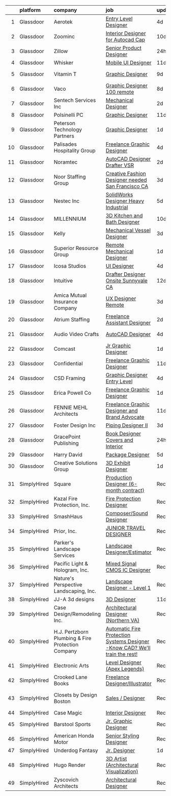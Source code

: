 

|    | platform    | company                                           | job                                                                                                                                                                                                                                                                                                                                                                                                                                                                                                                                                                                                                                                                                                                                                                                                                                                                                                                                                                                                                                                                                                                                                                                                                                                                                                                                                                                                                                                                                                                                                                              | update_time   | location                |
|---:|:------------|:--------------------------------------------------|:---------------------------------------------------------------------------------------------------------------------------------------------------------------------------------------------------------------------------------------------------------------------------------------------------------------------------------------------------------------------------------------------------------------------------------------------------------------------------------------------------------------------------------------------------------------------------------------------------------------------------------------------------------------------------------------------------------------------------------------------------------------------------------------------------------------------------------------------------------------------------------------------------------------------------------------------------------------------------------------------------------------------------------------------------------------------------------------------------------------------------------------------------------------------------------------------------------------------------------------------------------------------------------------------------------------------------------------------------------------------------------------------------------------------------------------------------------------------------------------------------------------------------------------------------------------------------------|:--------------|:------------------------|
|  1 | Glassdoor   | Aerotek                                           | [Entry Level Designer](https://www.glassdoor.com/partner/jobListing.htm?pos=119&ao=1110586&s=58&guid=0000018156afbe4ab2247ad1347a66c6&src=GD_JOB_AD&t=SR&vt=w&ea=1&cs=1_e126118f&cb=1655016767607&jobListingId=1007923514790&cpc=76BDADE3D6D9A820&jrtk=3-0-1g5bavfmgr0ok801-1g5bavfmuj47k800-27288696bffabd2e--6NYlbfkN0AOfK1DxBoKjqlbMI5BlstXtPFAgIBFy6_9_NesS3NPOotsFN3rYBogfmqNcxmyEwHnha0dZj2Jzx-uzRgshgw6JrJVIBrEvcE9qmVNXgkHL4KhWkLlO7TE-r3rjaYh8l_EWv1ZeruJyTl_QpVeGVm9hMIeBzw_KcZajbv43-tXi3C6eI52shaODVhrnxX6JqgKzLpwEzUMCC1fqk0fpjo6RHyxnwJK4F2gH-neved9apJedH6kebglB095LDeXApmyl7X-RzK2yokFRanbS49W8VCpprC96RVlb7CP3I-RUG4oZlSfdqtg0gD4syMVdzmtLv3Nc8Gc7FFXBUUoii82rSDGdi7K428A6n8JpcAAlx3x5wbOklpKtnUZ6_mO_MGtf_YKMMxZSeKXNWcDFWQk3CR1Au9wpC2lS8GTIZg5BjOCxV-B7OZdmXG126wyZaopit6g82tCzeJNcBGRad0m--M2Lmp7HIoTon2TZGa5I-o1lpmNg0UZDUBE3zv-6Yg%3D)                                                                                                                                                                                                                                                                                                                                                                                                                                                                                                                                                                                                                                                                                                                    | 4d            | Phoenix, AZ             |
|  2 | Glassdoor   | Zoominc                                           | [Interior Designer for Autocad Cap](https://www.glassdoor.com/partner/jobListing.htm?pos=108&ao=1110586&s=58&guid=0000018156afbe4ab2247ad1347a66c6&src=GD_JOB_AD&t=SR&vt=w&ea=1&cs=1_255f8a21&cb=1655016767605&jobListingId=1007909594581&cpc=9C938E8DE9AD6C02&jrtk=3-0-1g5bavfmgr0ok801-1g5bavfmuj47k800-dd2fd3dfe0ce79e6--6NYlbfkN0CoXs7oYNJ7ry5Ay64CRKdNQTR12zoGKIBwNa6q4KE5yBVXKu4kAQEYYz1CDh3bGjga-IJqLtKJ9eyXc_WrkTunF26Vi1n1v3zTL0pwM27hZvzKprnA8kCffWDhDOfxgWY1SxzGWCBWoHURK7V1ywPsOUldwJoVOFEBFL0WurYiP3PTT91mzuOfqcDGvlEa9G1uLFOEUgOB7lJaixnbZWkA7R4IJEPwWGEDBqmuHaLOFqrKusid1_F33rdxdw1Dqh1JiZizL-1lD50WsAyT2Igj46NUlTviror81EcPPilGAbEjuTa-D4VjpCpAPAdTp1yLMjsfmyHhMsmZnhgQhICmpQwkwyLW3um9dX9p4d_eQ58Sst1GUmN4u0vOkdMi1utpXdhtfg18gRSJf5EJbHMrB4Bryb5O_HBANjkZosnKlQ4oFCjtFMvSMwB_6ZhsXoEwMsZnMiSOJCvHbHXtShbkAB5RfHWncA1Wk0Hk_-X-0X8pWUbwa0YfNLt5Lmaen3an63LsdhSvTQ%3D%3D)                                                                                                                                                                                                                                                                                                                                                                                                                                                                                                                                                                                                                                                                                         | 10d           | Remote                  |
|  3 | Glassdoor   | Zillow                                            | [Senior Product Designer](https://www.glassdoor.com/partner/jobListing.htm?pos=121&ao=1110586&s=58&guid=0000018156afbe4ab2247ad1347a66c6&src=GD_JOB_AD&t=SR&vt=w&cs=1_e24ef226&cb=1655016767607&jobListingId=1007933236055&cpc=334ABAF5D42DC775&jrtk=3-0-1g5bavfmgr0ok801-1g5bavfmuj47k800-e496e8acc40d5a6a--6NYlbfkN0ANMurRYyPEXg08u6OamUd1Mvhk-zhFSGYIZgoJR86UvYL2v6MoUqae-sD5DnU21vo-KQkrM1-nxigulcVUp6UcYl08yI5UdNRZZIoboFgVCXFZH-Ur5VCCM-kHCbgkC536mMNcJpfMsoDbDUXEuuapVQkZvN0gLXl-tXLlhyovmB_Y4k2odvE62kD5LDn6uI1DwZyziCHqzhbMC_BZl0oASui11Plw6fMBFqCiL_R9eITEbEWyP_vw68-14fayveYKD-bLwJZKylhvvDThenNcHeTsPvPtdZlaGdXWGwSAQagN_mUGA3uy2gsTFomkQXiUu_-Nkv9nXbCwHcE-mJQeaoZ5ZZR_wvyKR9uX5fjLXY3U8i7JEKWSnOg4MRTrRX2b344mcBy3v_5NmlJUWhNz_W1a5VCsj93qeLsX1OP4pLJVGTsz021zCFmwUf-oCgJ6FcuquawaVMU9XW0_yKO4Uncv_d4n6fi5HLLAETMIon-Uaw6IbbFAE1jL6gzAEkplDXjinzKhkedgiHMqwlWXFptNu3IfLvz0l_mX0qOhqO5HZpUKaJXtMjgJuJsKaEQqHGXbiWKMtYRvdH0bG9NvU3Fu01NA_rEaVP-R8hLDOb8FqsHVHCstoGGb17-hFZ1N9YMc2yAIUp42W9MDtzv3SO-SZiR9JJBb3vYSvD3_tplA72fKT5r-CLXLb-wH5hDpiT-tl65PysH-g-oWzOXrq3CGKVZIBcJvVWFSVcCq-Exz9k3JAwy2IbnSzTjqE00q5xfS2ey1vmkLolcIusBBY6lihh7PfaBDBzlbdSWYEeGyNVqelu3_wTyMLmQYrWetNwWAb6Lp6VuKTQnLjFxK2ed-CKR3ycpm74_PsJGtt52SROablcb2NyhJ2CU4THc%3D)                                                                                                                                                                                                                                                                                                                      | 24h           | Remote                  |
|  4 | Glassdoor   | Whisker                                           | [Mobile UI Designer](https://www.glassdoor.com/partner/jobListing.htm?pos=109&ao=1110586&s=58&guid=0000018156afbe4ab2247ad1347a66c6&src=GD_JOB_AD&t=SR&vt=w&ea=1&cs=1_7bf4bf24&cb=1655016767605&jobListingId=1007906987829&cpc=4AF433014564FFC7&jrtk=3-0-1g5bavfmgr0ok801-1g5bavfmuj47k800-3e63ae35ad6425d2--6NYlbfkN0DuO5AyZ4DbdVEdCWdwRW2X2xQLnXYxTgC22YElx7EXc8msMH0mY6KKmy9iETSqPoVG68_ymrySiBqnT_Z-kgUnZ7-8t8PHgBNZhJB5RmVN2egvIOAqSIUFXIpkxnT2hnaFxXIXPlKXPkHZJgtupdkrxL5zaVKiEHQ1wletxAELzj_eiLjuE-c5fUmDKewY2N_rBVFbwvoUVqjm_H8goFwiuBOcltk0opmRwzFiS4CH21p6QWo_wWsUOhSGUVDuSDBZjJdeMaDuqb8IrZeVR92b37talHDKcZR7gQf1UGW0QFqo3f32BrKW10gPTp6-d83xNDEXxc480Yvu2_N95sjMHme8kuCKHrYHd0GPvspINvozC5LTbQA67sZiyCM8HGpyYtdaar0EMmSELD0szGaqEeDxKPScR96cNISBOT4H95aKnqfeLKvXjqDz5R1jh0XjOAMbmbVl_3WFzl-nBI05c0YkeNlT4tazU_SIZqqXXrmywCApzqacB2pWuk0kFftHVkI_dcDRZOJ-I3FXODX-P5xHLgESvJDUDIpQEsh-zheauz_mXC1j)                                                                                                                                                                                                                                                                                                                                                                                                                                                                                                                                                                                                                                                                    | 11d           | Remote                  |
|  5 | Glassdoor   | Vitamin T                                         | [Graphic Designer](https://www.glassdoor.com/partner/jobListing.htm?pos=130&ao=1110586&s=58&guid=0000018156afbe4ab2247ad1347a66c6&src=GD_JOB_AD&t=SR&vt=w&cs=1_1ca75101&cb=1655016767608&jobListingId=1007914194561&cpc=AC285F3A3ECA6BB0&jrtk=3-0-1g5bavfmgr0ok801-1g5bavfmuj47k800-d70e6bb8b92a5ebf--6NYlbfkN0DMrcEu7yrtATojKJA7cEzGQ3FdRGWLh0CZQInL4ECGI6k5tN82kdM0cJmh4vC7GgjwByk8M4JLOmIn_jIki1c8dHfFJGRLg1SoMCWbAbRSo_srH4Zg_pXJRXNCXWywyDzmXTyodhKl8rWu_mRgFDC170LS-gJIG4gXszNU5yZ8Dz8TprYpnV2gVEo5x16V-lW0RO-fdtMWTKonbuijwUGz5RjKz0ZvS-ZJ-tjp_9e_Xwp-OlGQckak9iMVOvERHzR0GLYFA-JWTKrD_e4Fe6J3HS6peqiEP_8YK6xyqpig1u0SEwNiEa9EHQUBENOoxHgQKcxs0rUh3bjiDbXw39yhuCgjK75W5hgPdwZWVgUYMgOEHcBPLnuPGn7GmBBJGnoEotqx7qRVsVi7eQmh3B1zEu5nrm-AcfWvVRqiJd-x819FhA6H4IrCsssXH1KNnJqiCG-c7jwjuxWa9BsSpHXK)                                                                                                                                                                                                                                                                                                                                                                                                                                                                                                                                                                                                                                                                                                                                                                           | 9d            | Los Angeles, CA         |
|  6 | Glassdoor   | Vaco                                              | [Graphic Designer   100  remote](https://www.glassdoor.com/partner/jobListing.htm?pos=125&ao=1110586&s=58&guid=0000018156afbe4ab2247ad1347a66c6&src=GD_JOB_AD&t=SR&vt=w&ea=1&cs=1_bbe8a554&cb=1655016767608&jobListingId=1007916376483&cpc=8795CF9063CD573D&jrtk=3-0-1g5bavfmgr0ok801-1g5bavfmuj47k800-08f28e733b05aaab--6NYlbfkN0D_sybMACCpf9B-677oK5j6rPldVB6BlrVvFjO_o-GJZbzuF-qh4PxErFUqfUsv_6vhl0jY5Q-yQPH-iHKHcp_XDbJBS22ZwItoKejFa_j4izDEiupumHMXEFJCGUZZEOt2d_BvevA5K6Uc0H9mlJj2RyN6QL_iHcfzLqKw589fVrR8pTihbEaeP70vSMdkvnXltC_TFEx2BqtzgCHaKtfhTzpFO90A83DNBzCqXrjn-4XU5iiIBTofM0kT3IyZWBULrAuafl7Ch4agmdfW-hXzLj9dvbjt8yW6BU1t0_F16YNcE2MnifcdhCo_i_xUFLdc1cR2tUKFH5IBddKdzXJFSDiAwkZIutPur1Vn8T3_ftcmTVE87mryHEQlXy007WcHPfmzpYhoQAwz5Y_cFJEojNRoMCFukUCbOXqJ_dGw6sng99B1QUpsC6FsTZjw5V0E0Ghv8wVXY-ZKFPtYq96ZdA_DtBWbQnI8UIwjyCYVbwhvSIl2a7EBcmk-i3wnbgnUvDazMXfTEWnLicqqb76ZxYp-qys9iU2KANk8ipZXMQ%3D%3D)                                                                                                                                                                                                                                                                                                                                                                                                                                                                                                                                                                                                                                                            | 8d            | Atlanta, GA             |
|  7 | Glassdoor   | Sentech Services  Inc                             | [Mechanical Designer](https://www.glassdoor.com/partner/jobListing.htm?pos=129&ao=1110586&s=58&guid=0000018156afbe4ab2247ad1347a66c6&src=GD_JOB_AD&t=SR&vt=w&cs=1_36f87a20&cb=1655016767608&jobListingId=1007929094771&cpc=CBEBA1A9D941894A&jrtk=3-0-1g5bavfmgr0ok801-1g5bavfmuj47k800-9794391dd7d41da8--6NYlbfkN0AWYhpoz-CV1xeMn1RcqW-Uq9-YakvFTD9rBqmuodYGdOno7BzxAN0AJR0IIY5j1RRGathBaLySLjWQ8wCn9iTKwN4nFDfGMmG5q6dMeslwzKVygLJVxeXZDMy1auwqIXTJFetboz2TgR8nVcup7oK2abBCpKBUSgOGAIYu7Xu9dfJjtXeLQUjbEN1-lRFps69LtaSYtD-dZMM4dRKPMzUhInkjE0J2SsA2etcTC6DU828MS4Cc75dbrHw-K7gZtLQHy-Tkf8aYqzJhkkhuHPsxJ4FTKm6DPPXnhOTIWS0dFZNL57kxijYiEg72iOMOxL5j-vbgMErinv3O5dn_zAQ4tmynJ-RVIKiEwc1eN-82pANi3o2XksS6rSgYOwAKpY6wFdFAf2SwCkwlC8Cu6dxzDjMKr-Ihv51QMzgOQXj7h3ZidLNoG68wnjOLkbbY6IqVqcbVWClz2ukRSXIDscqo6tAvjnc_Lo0EdofF42KvJq4gEKEa_M-chlXf0bqgZxdgr3dKSHI9e1eaVzloJRwgNzz8TBL1cZ3eJmcGc3zPEqQ_Grix8yDQYbq_eH-fJ8AiSn5rCoM_dnDsOo8bRI_E)                                                                                                                                                                                                                                                                                                                                                                                                                                                                                                                                                                                                                                        | 2d            | Auburn Hills, MI        |
|  8 | Glassdoor   | Polsinelli PC                                     | [Graphic Designer](https://www.glassdoor.com/partner/jobListing.htm?pos=116&ao=1110586&s=58&guid=0000018156afbe4ab2247ad1347a66c6&src=GD_JOB_AD&t=SR&vt=w&ea=1&cs=1_5bc0ae9b&cb=1655016767606&jobListingId=1007906321953&cpc=82B3195DA92CAF92&jrtk=3-0-1g5bavfmgr0ok801-1g5bavfmuj47k800-d2ce0de0daad8f4e--6NYlbfkN0DabzwOHJTuDmxoknmx9nk_l51Oq8I8VI_I8dHOoLJR4X7_DNkkHhgpPBW3Ar_GKOjnhP_rVj-J3Syr9RBVK5xRualCsUJfvfYkyLZHtvANTIgjPekSteFOrehFg4RaWtGigJQMRQSpfz65ETjYbe3HVgFMHCeund1NL0pGoLMsVhI3Nz4xmFBHnx-dTc-Zn_vhDNmeRKahRaABQIf0vt-lIgRDKBoPCd8fwTzMqSeWjGYVe_C6FN5lwYbejHAivG3-sLaCSqIZHYPeWCDSdhHxnPGkQjxYBnb-jD2L1zSU4bg7D9Zq0Yadr140WU6KDrXo_w8aboxu0XoUjFsEh60Ld7RXD2pqMSaFYIMlUGQmZ5FaxRuFxgeKEe1EOKpiNo2eEVnRMAkV90Pe4cxTHr4mOEr50bFB85dzTpLMC7U8n-1aDXL2xIJcT_FEkb0EAPhVkXPiMp6Xytmwa1Q2z6e_B41xkLhegkDWtcmIGE1ZnsmQEgv0XgWNHt4dynlWulg%3D)                                                                                                                                                                                                                                                                                                                                                                                                                                                                                                                                                                                                                                                                                                                        | 11d           | Atlanta, GA             |
|  9 | Glassdoor   | Peterson Technology Partners                      | [Graphic Designer](https://www.glassdoor.com/partner/jobListing.htm?pos=126&ao=1110586&s=58&guid=0000018156afbe4ab2247ad1347a66c6&src=GD_JOB_AD&t=SR&vt=w&ea=1&cs=1_936ce30b&cb=1655016767607&jobListingId=1007932176890&cpc=F17331D9BECC482A&jrtk=3-0-1g5bavfmgr0ok801-1g5bavfmuj47k800-3b35aa67c63d971d--6NYlbfkN0AgtsfPTMZ7iDcp1X4T-0K4CYWuscf9rvuaH0n-fMkMyKnr7WxHRcz12wTe7OJE2CMBaxT1YaUsOkFhYzktMkoDyBwsZvuzauCstjE2HLkfD0ijFMVHRSleN8Mfv4Rrll-zAOuSjLZBiHDkjGJou4pvu0EYciS4yywCKEiCEfx_dRjUaUN5c6tg_xpzB6A22-6U08CQxbseF1A80xk59RYZ-aPVMoHoqN1ubgUbDuh9nhKj3qF7-Nk_FQMa2ERDUU9Jr0lSTgYn0I_zjCmwJ-ZRCT1gJyosVMwAxUeCOjvBFj8gX_Iw70HOdRF6tMIjAlFeQptwYFoRiL6P4Zqca_n7Rl38OED2C2wbbc4VC583zS73IkofUJ0Ht59a_dS2ldIKekvRVav9jekA-DaETw-D40CMCLXzEmejHUTf2_Cnv-yeph1hiOw8chKaZ2_haV0s_LHDaSvUdESmQBUoTLByo-orUPUKYbBSO6cDjO6OGv61glzvqd0SQWZXULAm8gSb7Q76miz3k7DDHhmpLk0s)                                                                                                                                                                                                                                                                                                                                                                                                                                                                                                                                                                                                                                                                                                      | 1d            | Remote                  |
| 10 | Glassdoor   | Palisades Hospitality Group                       | [Freelance Graphic Designer](https://www.glassdoor.com/partner/jobListing.htm?pos=111&ao=1110586&s=58&guid=0000018156afbe4ab2247ad1347a66c6&src=GD_JOB_AD&t=SR&vt=w&ea=1&cs=1_c589cb96&cb=1655016767605&jobListingId=1007924335698&cpc=2CAED5C921A5F994&jrtk=3-0-1g5bavfmgr0ok801-1g5bavfmuj47k800-b405e2b8cd644ee1--6NYlbfkN0D-dciPH9-XlgGA_QM7HOrLqMY4F-XGjrsbE9eoo8PYvzP2YlhXXoN_7sRlTygH8jXsHW9AhhAerFGXSZzjzXUL-2FMcYLGfFffhRGLPR6A8Cxyaq-mxTzdhVDhKA4ZrfrYplTarPFPEoWbiFJaS0BgSMr4lpI52QJ-872kShdPl5U3VQOKBkvAVJDfmwkKnyNM1H8fw8n6DRGxx8lg6TWTpd6ckFUd_LUKtWBVqBZ1Xr0E0p7FZAeetk4RWeAaoW8wgKq-v-qP_dYEl7oL26ty2UYBWloKdHZllwUyRWGSlp_PaiqOP8BSEZB-LLG1mDDndNl6yDaqp2vlnG8ExcAjWmDi6zXyKK2P76J9ly3L_B9ur39YqwrIwRdJoIwFywJqWYqkJZKiGwGidp4AOpOoJZivqlSaCdZREtAzDnpMV75GzTPhl4s6hLhCxapdDcKBnB-buV8DHpG5lT8kO5KGE95X2hwPX2ycpys3c5mjVsTRFVpKHfkk5VasraVayRo%3D)                                                                                                                                                                                                                                                                                                                                                                                                                                                                                                                                                                                                                                                                                                              | 4d            | Remote                  |
| 11 | Glassdoor   | Noramtec                                          | [AutoCAD Designer Drafter   VSR](https://www.glassdoor.com/partner/jobListing.htm?pos=123&ao=1110586&s=58&guid=0000018156afbe4ab2247ad1347a66c6&src=GD_JOB_AD&t=SR&vt=w&ea=1&cs=1_5597d8d3&cb=1655016767607&jobListingId=1007929193786&cpc=4050D81B60456B41&jrtk=3-0-1g5bavfmgr0ok801-1g5bavfmuj47k800-24d306503cd7aa7b--6NYlbfkN0DP5iA7rczblxWEmgIPMCbtpntgjKYhcofeH2wrZYmOPqkjhZQvSyVW_dxwzepuYH4z8uDNBdq7ey1PGB2uS1p7ZpflBUbLQIxvDF_9kfmUzXmdmhouI-Zjz5KA0RH4CP5DnsAUyotAobz8s-uMXAiqqjH4e-20arwLlGVmktMnWNHjaymAJaf_mjR44ADSw9EXCgE871qVxRxxzq_iMUJMrF_Igtbbj6c1POMkYCx9QYeW-lD2-Za-qDhnwae2MJOpPGfHNINVSDrk_Sl8sQ6FvMwvvjxmanLoHLw0Qd_CDsNRWsMRbYSuzxdr_xhkn_D2Mgml3onvB55eyorYLdR-dZ17oiSlAsZqb3aEShk2SwUclB_10YplLtwL55LPvhfm05c1qY4e69ZDSbb2lnBO9YK5LwnK8RpoddAlzuovY1iErhJ9-216JIiKwmWQ0SyPRb_qFBTs9BVPxw5H1t6ethB4Ozzg7Q3u9QNAMpddHzM6rQ_6azYlGfneD_6e7_lK3tSxgQBiWdBMo3yNO8ot)                                                                                                                                                                                                                                                                                                                                                                                                                                                                                                                                                                                                                                                                                        | 2d            | Plainville, CT          |
| 12 | Glassdoor   | Noor Staffing Group                               | [Creative Fashion Designer needed       San Francisco  CA](https://www.glassdoor.com/partner/jobListing.htm?pos=128&ao=1110586&s=58&guid=0000018156afbe4ab2247ad1347a66c6&src=GD_JOB_AD&t=SR&vt=w&ea=1&cs=1_8254806e&cb=1655016767608&jobListingId=1007926395307&cpc=FA84DF7EA1EC2398&jrtk=3-0-1g5bavfmgr0ok801-1g5bavfmuj47k800-10411840343b0124--6NYlbfkN0CM_eTyMiR75OVm4uzDVhyUn96FPp4qQSKSFh4dZmzy0I4jh68eneUdOFYJ_Y7beT2IT-ZBkMejEJIjRVHGQ6DDRWx4pRzKAEQxLnBpC6b8e-B_M2NfQDEkj9A-R3Uw5HVUuPdXr-aQMf3plfCQIYDLqT7DeEp_Am313U8mA9OxAMOrac2nC_on8oMjIam76zE4pje4Kt8t9vVtyLty_dnfvevueoJb3qqZ-ydMSReY7ovm53I_whnapa7IoBh7hGmmEgFHVQ8yeiJDVVc80S3c4y0036GLfLtJIehZR8cy7qL2zBRqUOvrAQrmFkIQsU-XHSMHWZb_Hw2YYGME8H8Y2euMpXAyi8fpVnD5tg_4l5diR9CmquV6XQMTGa9z-SMuVl3SiXFzEd9srL-Bnji_Y2mTpHcoyhlyaH-MYaqNn5OBApcFVO7rVK49Teghcrl7RDb4c-n8ZN5o1gIRiYrMcgbedME3mZ-nv9_BbvJK8MVkPHefu7pUKPO-UCl8w-GgQTVEo0RQQMZa3jXtBuMMMIsGDbjAJfw%3D)                                                                                                                                                                                                                                                                                                                                                                                                                                                                                                                                                                                                                                                | 3d            | San Francisco, CA       |
| 13 | Glassdoor   | Nestec Inc                                        | [SolidWorks Designer   Heavy Industrial](https://www.glassdoor.com/partner/jobListing.htm?pos=101&ao=1110586&s=58&guid=0000018156afbe4ab2247ad1347a66c6&src=GD_JOB_AD&t=SR&vt=w&ea=1&cs=1_4aa5d9b9&cb=1655016767603&jobListingId=1007921970542&cpc=F7FE6DE0399BC26D&jrtk=3-0-1g5bavfmgr0ok801-1g5bavfmuj47k800-804b0c5fbf2a0c3e--6NYlbfkN0CdcVd3SDA1nO7RkKTAACmPV4xEt72Vls8LI2dqcgyOeEeVurxOhNiKvFIPECYbE8OJLSGAZfjuFo8_fRqN114f9ht3jHHBHCgz80bXyqiuPd_6O0GawmrejvTjDonGTbN_7XSVoSw0yoe1Ygcr5gNwZZwqTs4V-hOzugRthn3xeilj_mucTfJ8SJwmAT-5hwXJRTlwtHcJzcNVMNBlYvFOFjQHo_2IZDrA45oLDau8J-7F2YlxV0dD8prvHkXM29eNqBgsaPya73zBZ0FVfwnNPAIyYldQ3TpDwzw0ESiYQkbK8b5TXRZV7dBVIhPrG3q7M1nzPgDOHDo8Nj_mtdaVz0s1OWx_WH40swgaUhh4v2JNiQyq3cX4AqHZkgfUYRUM1u6GiJBgSJp7wpLrgiGodyg4hEK5ChUieRk-0QR-jvljD3GB6wCbxcOMrQbfvFPbZpFqA5EL-meK1IcjWOAoEF6eH3AbW21CG_DDmw8XXGacv5tduBaWcNUj2sjb7dvEEpKKlbIidnsfxzhESmzvK4n6nHusKqY%3D)                                                                                                                                                                                                                                                                                                                                                                                                                                                                                                                                                                                                                                                                  | 5d            | Pen Argyl, PA           |
| 14 | Glassdoor   | MILLENNIUM                                        | [3D Kitchen and Bath Designer](https://www.glassdoor.com/partner/jobListing.htm?pos=103&ao=1110586&s=58&guid=0000018156afbe4ab2247ad1347a66c6&src=GD_JOB_AD&t=SR&vt=w&ea=1&cs=1_36b86bf3&cb=1655016767603&jobListingId=1007909996946&cpc=859E8375EF74B3CF&jrtk=3-0-1g5bavfmgr0ok801-1g5bavfmuj47k800-f18a7d4677e66c54--6NYlbfkN0C4BOyBYIokkdHpcggqgmPMdRaXe7sM3mF3XZ-iOwTzGOeEJLV7DzM3ph56E9eP9n69UEcJtgT4qFsULaiojgnQ-aruS-9nd_acbvuSU7d_oaM5ksG0dOLLtYtLaAvCMy6AcDYLKTLMBCYpIUA1ZG6U4k57TL_4tF9Y1CR2FtTki0W68ugtXbqL0LfaZ5EwaGNWlfeSal3_fPLNO2RcjtXzPyds5iSjO2aBl7zvosAKdAr-9p3oGmc_GVvkBKHxlzE9H88Jm5dSp7tUS1Ak0GvEHhvovwVKp2Xr5xVVFO5fRhAfA8Xe58LiQilLaNvuY6GkyBId3OBnxf1MO71XWkNVLhMMlMv-8Mr67A7gyBEd8jRZQxOYI2KJxw4UH6nVK5iGpdOyXnGo0Qh-N9HZGD56DSSmRXmk8RvDt2T3l_xiWV0B4VG4wfOcqOSdq5wm3uVyUUmrAWkANuyhVgmQh7_QBs680EJ3KnWRCPmUlzvlftXOz2BJ-UOdopuTmSJaXflxV7_VVbF_Bk8XiHnfhd8tIW4Iv7sS5oA%3D)                                                                                                                                                                                                                                                                                                                                                                                                                                                                                                                                                                                                                                                                            | 10d           | Farmington Hills, MI    |
| 15 | Glassdoor   | Kelly                                             | [Mechanical Vessel Designer](https://www.glassdoor.com/partner/jobListing.htm?pos=124&ao=1110586&s=58&guid=0000018156afbe4ab2247ad1347a66c6&src=GD_JOB_AD&t=SR&vt=w&cs=1_6520c66c&cb=1655016767607&jobListingId=1007925413973&cpc=632C08DE5A4EA969&jrtk=3-0-1g5bavfmgr0ok801-1g5bavfmuj47k800-607606d1453678d9--6NYlbfkN0D6qFSVCaa8tXn-rJ3OcXif2lPyFmwsE2iZBGE4YLg1gz3DzxANTQL2R188vJaRnafikbDZLZoJGuTVKx1R-5GfMojjIr7sv5VGZP-FoZfi-O56h3e6Qif0_t49ZWj9Bkn0QOnLdsNv7UGFUlGboPPAHFkjfqSkOb8V6tXWLaODFhKlrBzgjZT02zN0yUY7-RDyvg15ZJ_-qCWeMwGsmAPD9ltlc6FB8WW-Jv99x97CyyGW9yixtkNq1cAvzCQ8JYUFh6eAwpgqb9cItACD1Tyafb8lirR_FgrgoR3Cv97eNiXqMCHcKwIXsSV2FuRLT5isT1jJ7Kb62UrF-wxA9y_qjLc1BgOGBvMm9f67d-EOcqGprxU54EEnLvogrQOCFBU39oL9dxGMtsrF9LdjedzGy53P5NpOeSq2mG8u75G3NTmN_K8GGfL0yspywLScAc85A-ukx-A1MlZbGuYyeptvQuxyeIIpJ_vfXqHrZEyf2sIUTrsce7zreZJQKpCqJIYuFDHVlpYcTPv2O84mPn-LLi2FGiIN6GOwIGgn_Ff2uYwn8X_Ih1_SbS3cqZsdP_18dGfXwfabpfk9V-IoYSn9GfBLhS-3WkGUF9gqxasXaJibUyBfTe-gy_GU-_GZ4ODM08QTqbCmyfAPm0j4FMZOhicfgmDo_bXIZSp8L56bnQO7MELE8X5tEOVffBby6DcHVe0f80ujyP57cfHYYhq0KFuQruorJQQ7u996DAXsOiEpvZU2vlK0esDQu84O1PJaG0GGhDC1FhWE43VY5vhbxfVyhbea10fcDpeb-57qIV6CjrpumwQns9pGTISTBMfAwuAdGTQFzeBoi4kAepg6KYsXHSwVxkhvRXKacat8Mc5o2iSX2EYrZdwhDycVts9t2ZHEPc4b03_tFQb1MZB0sJN0IiY862f0EDy8oqpq_yTpV5rd24QSdOo7huVz0p4AkA8eAs6aK8IA_vKRlJgrVD0DnZCaJVwmNQkKsOWemUT8J04Vx5MEanl95GrpNy_sXStpN8cN-hVxr5ybw7FCNT0tbuw26q5GOrh6X4_8C28Dc3hrNfgvURVPXNWPIIVSNT1q612TcfThi8EIK3-edfmQl4rrYftVAa3GCy0VaKvhU957QDNzN1fcWGpzmE5BYeiM-y7ydz7XyY-SJ56uXSVRB-RBnOzMnxrUInne9ccLg7YXD-rG) | 3d            | Plaquemine, LA          |
| 16 | Glassdoor   | Superior Resource Group                           | [Remote Mechanical Designer](https://www.glassdoor.com/partner/jobListing.htm?pos=114&ao=1110586&s=58&guid=0000018156afbe4ab2247ad1347a66c6&src=GD_JOB_AD&t=SR&vt=w&ea=1&cs=1_9a3c1d4b&cb=1655016767606&jobListingId=1007932162323&cpc=87A0A889578C8297&jrtk=3-0-1g5bavfmgr0ok801-1g5bavfmuj47k800-e20cadf44d93d616--6NYlbfkN0BqZ7DgGP8YXeHLgq2cVWsVnpQD6qavymQCZfAi2AnUtN6R4JHGHFZuQ4HgvQmoXjdaVvcPqDXQNNKNtAvzpSO-xFi4SbbzDjtxJeW4Tz1oiaai0U0Y92xMQamdH-gQ9_MIJgyUzBNqCjZiWWN2T1tpDJr0seIf_hSQcxRr_6vo1SBao6H247LXBrpXZfXvJUp1kMi-NtGAcO1FcJlvrBqOY6pPqMWKsZzEcgOTNgs0TgGWpuezA5Ow3IwVzSCRq59FYaMtvoRZ6Jxzvbzs1T05WafQyaQNtLyTYs89bzVRk9qIo4a4_riQjPEmRGxCVcdo7M07-bxKJbcXq8GJUd1ugFSA1o7bYyTHxJ9u8QaeyGzjbvb83gFu6DTb7SZXg9zu3ATlXO3dCcXaWL70KTYOLFMMbcdtykyBLs8Ck0e6Xb55z7AQvTnxJTWynGVafV1y4ReifmTX5Hb_69oplbKdsMwTU_Qw0Y6iAdOPaHxwcEP1jcezWx4p8VkZ1nxFxuxP3GL1MksMHv-UxOHuR5IV)                                                                                                                                                                                                                                                                                                                                                                                                                                                                                                                                                                                                                                                                                            | 1d            | Remote                  |
| 17 | Glassdoor   | Icosa Studios                                     | [UI Designer](https://www.glassdoor.com/partner/jobListing.htm?pos=110&ao=1110586&s=58&guid=0000018156afbe4ab2247ad1347a66c6&src=GD_JOB_AD&t=SR&vt=w&cs=1_d65cb674&cb=1655016767605&jobListingId=1007923542828&cpc=FD1C1DA32C38CFA7&jrtk=3-0-1g5bavfmgr0ok801-1g5bavfmuj47k800-f9f5942c59af0648--6NYlbfkN0DL4EpzE39CQMrwKJMk-75eD9jJ2mJh0WIFWP62DW5hyyt3tql3eso91KP35gqKySfbm9QKp6JiX_aEOoeyNjpCeSUBRJVLEKTNiKZe_8p_2D1eq50Q6Utq0fSulzZsghhzA2jjJDJl7cn45ryy2iji4kCc0fE0La66UDiwmLp42k2Q5ms6_42YEYh9KinYOx0rDU_eEmIhaEsq3eeVaEQQ19CZF5IDQ_XcBDia7WYlGjTVkPY2BOs3SeXo09kPdsHzpjVQfgTDOg1G2WgGrpYCXhZgpX6HeF0a8KP7o-aZryH-o6JEcrwkZUxIjxAeN8k2Av_d02gUX4MfK_ozHEeo_cs6po7UC3gEI9id7Ai3mvQTnFblNvN7eKix_z23zqXv7x_4P-1cdaea0BVBcSjIsVZemICeaeIK_pWB46M479cp3kZ-X0KdpiithC42S4vsT6HR0G0nhv00s7pbQZSCCNstjmmHtBEKOD0VyFW7624cvKgU67TgNIBynPsik7bhrfO0-BnOxa7uCn5bEEXhr-2-xk5O7S3vtunxItEaCnUra-7LSUbnNN_Qq-PtyCi8IgrTZWYPKI2WdiqcGhD7xK6w_5L0NY8AH_DubvhOjK4lFsEsZuHn9Qtw-vjwfpKjm3eY-PlRyA%3D%3D)                                                                                                                                                                                                                                                                                                                                                                                                                                                                                                                                                                                    | 4d            | Remote                  |
| 18 | Glassdoor   | Intuitive                                         | [Drafter   Designer  Onsite  Sunnyvale  CA ](https://www.glassdoor.com/partner/jobListing.htm?pos=118&ao=1110586&s=58&guid=0000018156afbe4ab2247ad1347a66c6&src=GD_JOB_AD&t=SR&vt=w&ea=1&cs=1_b1da9716&cb=1655016767607&jobListingId=1007903228452&cpc=AC285F3A3ECA6BB0&jrtk=3-0-1g5bavfmgr0ok801-1g5bavfmuj47k800-e4fa40b2098681eb--6NYlbfkN0Da55cD5SyBLpPH7k1CrVrulUOH2z8rmQzTVue5eMZiIWMOESjNKa5vE6wb6xy703n5jtjc4ISPXIHib3hRQirXDHM1UxV_4REFKyLUV9PngRx0RiN5_2Q5QS6vY1G-unh-Pv9ozsT4o2xi3zJEo2V53ITacT06LDw59puAPOrgMdee-GM6qktQbBxmX91dw0JKr8mAafoOTjIXjASDRGVn6GPsQFjYO71ap5xAzxWZVBof99iZZEKX53v4gapecjQG8NDwoH3M0b5tHjAYhsYrTAW9cXl7lvXdub92YlFPQL8wOrWl3dZ1Lb_Bmga-2G-_XUGOPx-VM5gooMtK54cYaoQl3RxzTBQz85_oAzcwNrAhFx2oxgyzTl4eh0O9IceRmNGXkVX7enunUM5OZeMR9u1BGjCFB6cCswh3p3dmIVjKpWWjRzzvyQbdNDSp18hrOpkpLfUYKe2wuMH0cKq3RMJtvRmSZpdtnMaWgTOKdljO7zstUsezuM_Dy4nhIVSHXQjOBa5tbzfCWMKHjtyAwBgNJzC-roeuAht3wpzBBU0elI5SiPb1I0sMqeMpLwz4KOJH8Q2EdiQiIe3qAscB9mC0nuK2S-GB1X2UtSPm6RoNABJ07qVt)                                                                                                                                                                                                                                                                                                                                                                                                                                                                                                                                                                            | 12d           | Sunnyvale, CA           |
| 19 | Glassdoor   | Amica Mutual Insurance Company                    | [UX Designer   Remote](https://www.glassdoor.com/partner/jobListing.htm?pos=112&ao=1110586&s=58&guid=0000018156afbe4ab2247ad1347a66c6&src=GD_JOB_AD&t=SR&vt=w&cs=1_4176d737&cb=1655016767605&jobListingId=1007926834023&cpc=9EDA28EADF1DF7F0&jrtk=3-0-1g5bavfmgr0ok801-1g5bavfmuj47k800-2c7305d5d3e04e6f--6NYlbfkN0DHNsmo6-l5VPEcn0_qUKkjeVx5zfr-x0vwZbi1T4ZBycdf6Jx9Tpj7qckzafRgtcIsjmn-TscFFB-IG86F17M_sb4snCqogfMYBkucV4L1lAygGDqBt5-cph-doJXodkoZgAZ2ic4E2TQ1vuILfL5dbGSsMLK66x38hbHaXN1IL6kxewnsLr38Yf7hwdUAZcUpSu5hNIu7xgOB0bn0YzJssufHE2hm_C3z4Vba1yx58KXkD3altZDSCpN3G0i9klLQE8U28qdtekHDLcegAit4zWuUxawkTMKdI90KPARstdXYa6SN1X_pmgz_EjgDCYUD2j_gShjg9MBcc6cixX2RhT9vlmJeODa1boOCoT-fEzW61AD4zc4lWUbZtPfXEZ9OAuIICcqaQ_YtXafuooMotznaQKFkx7-Qc_Lkyv4ytIyFsQhPQ42HHXT6W0p7F0QU9V_czQO9yM8GaeWi5gkL8S4zfqGQYJ870C7NKZnRa25T7Udvb9E92-kk2Z3wo7SU3_XZ7AdbSCsIdZxm7sqF60Sm9QYxEDw4dM7iZZr5PRm7GAqlRPun4tPgzuA-cQJTW9naR9tgWsooyJ0wRCbN6x6LzvXnMNTcmzKXirKcuQx1rLWSjr4P_5-zlhHyBZIHoZLEXoXmxPNhA6t_nVJbbQS4s1cVqsIvgUaMQFboZLBTR52e7ojDV2P8HM_GTwLp50ehfp3KZsnhz3a7oCvoFB7HQsTPBfdDH7mHsq_5utpgZO9IGseLRKMChYqMCWDoQIajSgvRQaRV2l8k0aU6nfpbpT4PdEF6fCPHILpU1A%3D%3D)                                                                                                                                                                                                                                                                                                                                                                                                           | 3d            | Lincoln, RI             |
| 20 | Glassdoor   | Atrium Staffing                                   | [Freelance Assistant Designer](https://www.glassdoor.com/partner/jobListing.htm?pos=127&ao=1110586&s=58&guid=0000018156afbe4ab2247ad1347a66c6&src=GD_JOB_AD&t=SR&vt=w&ea=1&cs=1_4050d1b6&cb=1655016767608&jobListingId=1007930314422&cpc=45DC3EB807283E85&jrtk=3-0-1g5bavfmgr0ok801-1g5bavfmuj47k800-4d70ea4a727abd9c--6NYlbfkN0AJVhJRw9wUHBCF8R8adMoLXwMaKLwknIknnYTuOdK23DV61sywQ-0eH8zHFhxOt0DA5j6Xfjqzml1Vsvrjk0JfinEHZPDGsKiHamK4NbP0APFfrtc8oLDvjwtofU3a5O5A0qEyD60aVHF5mc5i3DBNOv4q3zKHWT_pTm0E8qC09Gbw0wrRGY_hTlIDdYzKQKJfuDD8fR7vg8-BG4YUzL-290PvehMcJu8F2cs3VqhG9X9hFn4taZsctC2LXUeADGMec3yf8Fdu330FTxdRgvFRXwbvwXoe68JMDa7xfaTrwyrweAPsf643vd_pDS0Aneityk0W2sF4tTsx5IjdHmPubT8PzbTigHTDtHkJ_n66P9XGn100idwYSn0yG0zUlADzBOaikNHhnhzEjAV2SEV7_PdIj8Xr4ho9o_8wc1yRacLRXExhemW8vE9aRZ2llJzs6gxfNcdXgDKRWPxYDatwSVXjuc-epfuG4v34z40qbL-NdIqAsOuIGVjcamudHgzW8o3-j7EEr-g0Z7NxP8nZV6jnKYGyTov4ZMp7fbobzyZCu_ti-AES2ddyztemAVDKwmdO5EoM_pO0wrDFXPGLw8Xg-CrdLqWV4eEWxi0JYjKP2Ro1clJ5DqMhpDSpxOt_uVvAMnHQ6V3t30PNmlFUho8aKD7OxX-67OhV2_-OppaiKiYAJs3CHD6fFGAUiqmTSnYDOhUIYc2znTdjrXuJudr-3AJKpUdDKZ1PNMEqArOKnxIi3VrUFiGqgQNFb3w_FResfpn2kxqwpYuuHicmSTN66t-Ncv8gBfQJUEqeIfi6k8Zp1L7AqFGvhC4AGNwSgAt8yoPLe9dNspYW7ZqEF_oTuZYAg6cgUBDSkrKkupWgC_SGTggpNK3p5p7HfoTQwnmhXqHVr0n7EfqqCr-X9skgHpB7lRUcUcCQurJSIZ4toBT7tgX6mRg3D6QG_jp6-xG9p-a9y5cgnOE8HfY41kc9b9LBEk1FK3qi32Qi9YQs8B48CnnW0GE2DwpN7rM%3D)                                                                                                                                                                            | 2d            | New York, NY            |
| 21 | Glassdoor   | Audio Video Crafts                                | [AutoCAD Designer](https://www.glassdoor.com/partner/jobListing.htm?pos=106&ao=1110586&s=58&guid=0000018156afbe4ab2247ad1347a66c6&src=GD_JOB_AD&t=SR&vt=w&ea=1&cs=1_7bb9d9f7&cb=1655016767604&jobListingId=1007923686594&cpc=9FCFC59387E3FBF4&jrtk=3-0-1g5bavfmgr0ok801-1g5bavfmuj47k800-289b75191479671f--6NYlbfkN0DeyJ4CP5CzwT7broxeUwKBt3co1QwKwWitRQqJu2WRZwIvvUV1CfHw_ZXRL7TaXB3qo1zpEyjtUeWzompZQwQMWaJfbj8HJk5uhrU7PV84R6dZC_-L_HP-8cdX-7ip6Xrct2XhsSxFRTXHEyufHmk4IS5UfUj-_Sh9IZxPIVg_TFTfuje8-Vp9LCHt21OkWJ2Be60YxIRCXYZOEwVCWxUXNTlflXlJpYbP7WuLIfMvEKnkcgwv82LYiNpvV1V5jzn32s6L9deqdQaEJ9yC24W2ZPChmd8WXX7YDRhySFAlUcY5WJpOaG0Rrri1Ke1TaQpu9m-mJ41a6jrp28wGOBZkajdmH_eYVE170NQJVC7ZB3lsdwWXvgnIxQJP2j9gk8LNt1DEHvYIgjE8vcCmKEciyfMXsNbIdtKxjGnBen1PgKLp6Tom3ROQHvrhd6lPC5eY2XwH7fBNO6ouU2wabt_UWYBAICDtkIC55zfH2IkqIJxQ1nXe4SPGVgNOgCX01nrhTJU534m6Cg%3D%3D)                                                                                                                                                                                                                                                                                                                                                                                                                                                                                                                                                                                                                                                                                                          | 4d            | Long Island City, NY    |
| 22 | Glassdoor   | Comcast                                           | [Jr  Graphic Designer](https://www.glassdoor.com/partner/jobListing.htm?pos=122&ao=1110586&s=58&guid=0000018156afbe4ab2247ad1347a66c6&src=GD_JOB_AD&t=SR&vt=w&cs=1_bd1fb9d3&cb=1655016767607&jobListingId=1007931329171&cpc=654405A9B1E0A9F5&jrtk=3-0-1g5bavfmgr0ok801-1g5bavfmuj47k800-1e67329c1b33979b--6NYlbfkN0Cj-KmZPsf9w80C8b1WzNVrlanjD2SXJjxuCbUWHsXPZiC6FTruxIcdQ1dQznPtbQSV1b3xhXTZBcpqCXw5G3MqR-fmWmWcHJoczFrcuOjIjjmqsLapSga1BnZMiyGW5IJTjnLY2TcMI6ZYBHxDpb0G6UDJHRlJOlPOPaDYyFotI5P1IPXEyu7sL4FBmVOFsJ2a68A3P1jJ2s7lU4vZe-PS9yxk7n7kQvr5dppkqqrh-jyXucdMbB4hxm0y75v5ONH8DuiyPJsjLpnHqn3MhU9p2GzuUjeRxA8yBPoa0CHSJlI-lDDtE8igBiqC5v-7zvzjf_IxJpWhGpPbvIOIfLIjxbdra1d8AJbUGYieUO1cLhWPvAH6ueIZxYo358RKwJpyB2oVeE1C4qBx7kBJxfo4bmauopxAkAG-GOHTnORYV1KI660d4NFIKd2ax-cVC6DrVYGtnUDx-vlSe0f7Sa9C0j1rFiEFFPOh9EZPEIfZqCC3SN10fIDXez5dDgXz49BaIxEG_vvzDgNCvQxzA2idGr9DsSiOy9QSrahxP7qd2_j92NBtK5PLN3qtr6TXoxlf3c-KVZ1IMUOvY4WMkIBXBLPnJBXQQulPxate0qRwDPcMVRuP50SOaKEHGglJoL5OV_J_Hx6o701gP-leCRNVDyLh0QBN8Y5gpr3A_Y6Ysf3IiHoaY02mfTxyhSs9KST9XI_fZbZSYqV0T928iTlVd9qiKEbYitH8FYud30_Vf8XP95LG8Neacmpqk3IJNFrd3aFe6YUO_ysFlzfJUFNUSai-jv4dmGGPHU7R62OYwFnFEi74c41iodJRUCmzlt1QI7HHhKkegYDLiPQ4hF4xeVi79tJaGQoqfmfCQKSUhvgpl8lU2Ptf2w4MuM-3w_IklmIuyviLWQlGcjAbHB2tM501XwlpuOP7Eto9lzo4En4nlwC2Q-aW9SsxR3vWmy6vYHK3hzywQAGAAN6qdFUrNQqQajrRfAiQWjgxF0MUsY9zBlZJT_ArMCMZP8k1ApQxNbOuPPk7nQ-WdUL-pX6iZssWladn7tLz59hhasIAk-bBALR2Ot6_HgGXUc-MCfZPL5WCckAs2uhR5bySHtvpO6CVvs06Sl54eMnJULWvNyJe-CQpJUpeoSgDoFbcDW48LS5BT5N6rgjUfb1Pev3Pm5rS4NFaJyA%3D)                         | 1d            | Philadelphia, PA        |
| 23 | Glassdoor   | Confidential                                      | [Freelance Graphic Designer](https://www.glassdoor.com/partner/jobListing.htm?pos=105&ao=1110586&s=58&guid=0000018156afbe4ab2247ad1347a66c6&src=GD_JOB_AD&t=SR&vt=w&ea=1&cs=1_84bf47ac&cb=1655016767604&jobListingId=1007907463958&cpc=2CAED5C921A5F994&jrtk=3-0-1g5bavfmgr0ok801-1g5bavfmuj47k800-aa998eb2b6ff81f1--6NYlbfkN0AXmc0ozA-ng38EaH65ErDf9X50qwqtw0EVv_aWSftMb4XYgkFokbHaBTL4PC5j-dByB5D07M8KP08yY-yhkVOnSMav7WhqH6rF2ddrUKfninvf5CXgjVsSNwUCdOhuHss6vcsobFZm4LAk56zy_uh_8ht9OuX6D7z3LeuEWOhmKnV_d9Z7aP8L6Xij2sw1D5LjVVoGGzIeT4224RnA7ap21Y4lMOS3EloJXqwlS9HaUpiO3N0hCZ35mLYrYHc9adu9TS-UXe6jlnAolILYkLQwcWPoMuMupb8jMvFGiFkPVVI6DZ-tuna95wnUq9wpB63HDvuEQK14ZuetlKUuchYQE76FDbt6GvdzTXZdJphwq9OmlWz1HfjSriAnOzIHaqbXTpbhZtDPC5jo-Lt4ABSvRg_kbFDz9BbXPR6Hp8chGhSmSqm3Mg2auIaK_4S06D_8bM_-WzFLrW8ZlNXU9DaJPRK5D_vvrBybYxwVb6OaIYODdmMf-x0-uJAt0cShqPM%3D)                                                                                                                                                                                                                                                                                                                                                                                                                                                                                                                                                                                                                                                                                                              | 11d           | Remote                  |
| 24 | Glassdoor   | CSD Framing                                       | [Graphic Designer   Entry Level](https://www.glassdoor.com/partner/jobListing.htm?pos=117&ao=1110586&s=58&guid=0000018156afbe4ab2247ad1347a66c6&src=GD_JOB_AD&t=SR&vt=w&ea=1&cs=1_cd8d701a&cb=1655016767606&jobListingId=1007923541972&cpc=654405A9B1E0A9F5&jrtk=3-0-1g5bavfmgr0ok801-1g5bavfmuj47k800-5e3a63c948d24066--6NYlbfkN0A_a_kE0ORy6-Dent9NsrtZTynCudtacXfiSndL_HcL7Z3CuVjQtm0jL0Qb0-k043VdUPEJg3SMLPD_xokv_rRTjClQ0IwktnrsvgEkv9p32LU64NuoAQhJzMa5NisHGC25UJMIzKurTfeLmzxe0Qq5OhIJxlY3FDqO--S7HAu2UR7esW-_jzmW7wRj_viKyuHuCBWAXZPeYpnqr5E-8QNmhMj2uEHgUuzvPicMv2rmZh9OQ3bVafZzCuqEE617u4w9Rf8P9Tf0KGA5q4j-VcZYUnMChLDoG5hZegHgshpKzl09QdaBct-3UEoxWmB2Yk-au_lLiJDHIhREPMRp0KVzOIIsKSeD2lOqyAuFmTQelgz01tCD9UoR8ILZ5Go-Rvwo4m4X_36xdq_7A7DJZR8zkYJePYXT4vmY9UMnLL4y8d3CSePcZvY_RVx7Sqb6M28LtR89ssiwJb8wOs9-OUdAgxJZHQmSBRRf_bfwjAJzf7ru1y27CbDMBvhhUsBDkdJZF_k5UY_07i9AS7aHPJU1SEictz6HMSI%3D)                                                                                                                                                                                                                                                                                                                                                                                                                                                                                                                                                                                                                                                                          | 4d            | Farmers Branch, TX      |
| 25 | Glassdoor   | Erica Powell   Co                                 | [Freelance Graphic Designer](https://www.glassdoor.com/partner/jobListing.htm?pos=115&ao=1110586&s=58&guid=0000018156afbe4ab2247ad1347a66c6&src=GD_JOB_AD&t=SR&vt=w&ea=1&cs=1_3d6295dd&cb=1655016767606&jobListingId=1007932241642&cpc=FA84DF7EA1EC2398&jrtk=3-0-1g5bavfmgr0ok801-1g5bavfmuj47k800-397f73df48f3a612--6NYlbfkN0BzccFkpOrg8KyupasG-Al5LfD-y-9Ksj7b1hy9azEh-CiU7NQWks8FNxpLFUchEkoeVeikDtCIjy1e5sfkae09Zf1XsIf8rNN7rGtbY7EU5P2woOFAM0iprq5kB16Q8ZVBgn68jcWc5sgLTy-6f5wzn4GXi-lxnTnQ71BjRyiJYGWnQHDUA5HEGxrwZqS_yoCVwqSP-lxmrPw1Q4btf0JNONduaqzNuBc30QjATZ5_0lh6cpgg-JaHe6Rmud9Wm8gvo8mq8tihLg_1UX-aGTLNHO3gS1pMP-HppEgwqOH7L3CnavopgaGq6iib7O9roO_CZTXno39YVYH1B3oTavXf81wj4dwxvuAhGoKWLWceRCytfeIVY1dEt0fwZWbvD_hgEI_8n55J5Az5NALkrcw21opN9ePivBrniIEi0O8rUG-mWuQs-US0tvlQjweCz3WG-qR-tqWrPnqauRTyhgiqu1MaJ1NQ_cfBHF5e5BZRsxUFw5IgphiwxOFgjVQlrNA%3D)                                                                                                                                                                                                                                                                                                                                                                                                                                                                                                                                                                                                                                                                                                              | 1d            | Remote                  |
| 26 | Glassdoor   | FENNIE MEHL Architects                            | [Freelance Graphic Designer and Brand Advocate](https://www.glassdoor.com/partner/jobListing.htm?pos=113&ao=1110586&s=58&guid=0000018156afbe4ab2247ad1347a66c6&src=GD_JOB_AD&t=SR&vt=w&ea=1&cs=1_0570de62&cb=1655016767606&jobListingId=1007905966163&cpc=8795CF9063CD573D&jrtk=3-0-1g5bavfmgr0ok801-1g5bavfmuj47k800-003ba351f1dcb63e--6NYlbfkN0BG1QWpzEe2U3QA6Vqi_sjmYLnL8UwDHOnvXMvQ4BPtGbvMljWF5gVU5_RMG5pVvERma6uIN-MpxqkUhFukZ4vNRes7jdVyWOADuawNGmeBJnAqSCDmmO39KoweiRYWQT4BEB8Htc9ANfSiAJIK1VkPXbz5mYM_WZfjaoddtL36X0oZjMoqadeuX_9C8PqgiiXBE40MJIcr-2HQ89e7HbDznnPlZz3qcgVSGue3s5OQERg52gSEXDWR93gEYWRN0lT3rW5IE-09F-NeJPzzqeRlbozI_ti7la_DnPyHAu3kO76f_8p4LvvFjiWo-LQ2d6HC1akedEftM2Kr0Es-kugm0eX5yAYcm4evVhQAszyo8liJBlvZRQ28M8ekKKsdUdI6nQFoGaUl3PxIU1zERGmCUXTXMpU20aFAiR5e4NDJpPSWbcRtekPVp4KXYZ8_hIAzCp6T4PveClw5QwrcIwKnR89Sm7NhDE5J3IqbnumEm0LM2rdw31WR9MIEU-CxcD1sI0fpWmxMMZkkzPiYH0Aa)                                                                                                                                                                                                                                                                                                                                                                                                                                                                                                                                                                                                                                                                         | 11d           | Remote                  |
| 27 | Glassdoor   | Foster Design Inc                                 | [Piping Designer II](https://www.glassdoor.com/partner/jobListing.htm?pos=102&ao=1110586&s=58&guid=0000018156afbe4ab2247ad1347a66c6&src=GD_JOB_AD&t=SR&vt=w&ea=1&cs=1_9ad5e4f7&cb=1655016767603&jobListingId=1007926046653&cpc=D6AB5FEBBCFA391C&jrtk=3-0-1g5bavfmgr0ok801-1g5bavfmuj47k800-04995f9c91cafc68--6NYlbfkN0DdLn5tXN_RiyJSiFodarGZFJKa8s6F6AK0THPBWp05MWGACVIr9k5ZqDJPl20F5nYy6reFfQQlbh_zGZHTPcZTiVKzECND-A7NXnpmv5r0J4YoapRSSIvR91fvQAjfkKJWme7rJRDm6KDkI4QQnuYhHlYNEWy0N0WxdZhg00tPjtG8U_Zxp4J7A-QGgqIGWbu_HxD2zO764TfVIiz5KRsX0rk9BbapxqYs0S0cw6aDaJ0wNP9Kz8-yLZCA5EYV3MT5MRk_QotP4LtEZJNQaVStHZKS1slDrt9UIi64OHVQAUPldxNH1Zv4A7m0FGsR2eisnnP2OcZ5n6eEfL7ZrKLAP7CaIzxVofm1p1xSlmm9GVNOok5Gx9SYo83PPPYjkKT9R631xRw-PX4vgucpKKfx3_BLcA7ITGVC52pUesmIrNLzgqIbZOyjRd5YlDzlvgIC4c-xqUQwEDIxCWLhk6NFVvgAFGAEiqG18LPohfpQbxqxrx_cTsw5H3SzS0Ociyg%3D)                                                                                                                                                                                                                                                                                                                                                                                                                                                                                                                                                                                                                                                                                                                      | 3d            | Billings, MT            |
| 28 | Glassdoor   | GracePoint Publishing                             | [Book Designer   Covers  and Interior](https://www.glassdoor.com/partner/jobListing.htm?pos=120&ao=1110586&s=58&guid=0000018156afbe4ab2247ad1347a66c6&src=GD_JOB_AD&t=SR&vt=w&ea=1&cs=1_e9cf643c&cb=1655016767607&jobListingId=1007933048125&cpc=D69957E0862862E0&jrtk=3-0-1g5bavfmgr0ok801-1g5bavfmuj47k800-8e55ce4f77cc7c91--6NYlbfkN0BOLlQisbHhhkSLGUgwfTmGBTBoA6OEPQNXBF3UHRb1imKGXylcjSjtTtw3QTu6OeIwG2EymfKjYKCzE89Dd1HFojnVVDweY6GyUHF0k-BlKrWEZGRYc80Db0fxjHpFlPQSfTx3dhqQOkq-WmcL08BMLvFRsSK9BJRoXCUOgyq24VPK9OJe18CiA_rHjgFk4GPbFrjObZo4I1w2tnJGgGeEDe1OOkd6ZU_t7pYrgG78rxka6FjTquaxQC-csc5i-m9D8xSEyZbPZG9ugTpctQJKZdg2_h09a3RxBB2tnH066TomeXD4sG5ZOGC9y78YlINSRLZqnfrQkT1YJtQuT_sTVf-fKisslc-A0VZGwXDbHlsee_lb75Hhzj-B7RI_uH-AwP44gV2zSt9BO0h1oaIbdmG-rGPvMedR6Z0hIVXZttdXu_b8F9l7F3Akhm6mN8JD1rlR-9BXuTywnXkvznojPXCbwkYm8sJUMWV3OLyNY9PaxmUivHoefLk1ykpKd-dfYlmeDi5YFQ%3D%3D)                                                                                                                                                                                                                                                                                                                                                                                                                                                                                                                                                                                                                                                                                      | 24h           | Remote                  |
| 29 | Glassdoor   | Harry   David                                     | [Package Designer](https://www.glassdoor.com/partner/jobListing.htm?pos=107&ao=1110586&s=58&guid=0000018156afbe4ab2247ad1347a66c6&src=GD_JOB_AD&t=SR&vt=w&cs=1_1cbcf1c9&cb=1655016767604&jobListingId=1007922093164&cpc=3F4BEC3597F56A5D&jrtk=3-0-1g5bavfmgr0ok801-1g5bavfmuj47k800-c73860af2e371f8b--6NYlbfkN0C2Kxy2UJ_Pvnd4od3WrkCWO_kqcj97eYDc0kbVAzRhDi2ywKUcguo9BRHByusGnjg3kmLUXU_i7lefnfjaUm1QM4NfD7ZpoySdt9IPt61IoPdiAbES3LvG6ddx4Vv7n8CNZC7_gFVBusF8hGP4W2yK5Ra6JK5SlpPuMlKNM4lTDfG56jjMC7z3G7oYdqNf1Pc0p1UNSTbsPfA_6jVaFLO0Z43YCV5mQoPQ6mCpb1t6R_uaMWExqdZxtEURThu_M5LHbOcwyulbenXqreVVUimLGKzkj46SvIdqPM12jlehcG2V-3FRf0DeV500rPN1fu9jj558AGhGi7A33lYTfRsuG3ZpolvwvYJruQf9s9GHeAhr-bK37M3r00tRgzE1wzjje5oU4wp0w7aGeCCEaG2Za1IGlPb0nLytEc0X1JhQyHz9Kesk82cNlOug4A5-uwlQnfL_pOq5E9aF_he_CIKtnHm0sMWrhT0DCrBb8B36fruntRzXpt43Va10Scvxu8iEt_iOyq-hkkaO_Boi10Q07og9e1z7iuD-lAkr8ZLzVHp5vb0N7vKPPchEUcHldxA%3D)                                                                                                                                                                                                                                                                                                                                                                                                                                                                                                                                                                                                                                                             | 5d            | Medford, OR             |
| 30 | Glassdoor   | Creative Solutions Group                          | [3D Exhibit Designer](https://www.glassdoor.com/partner/jobListing.htm?pos=104&ao=1110586&s=58&guid=0000018156afbe4ab2247ad1347a66c6&src=GD_JOB_AD&t=SR&vt=w&ea=1&cs=1_c96aac9a&cb=1655016767604&jobListingId=1007931838252&cpc=8D2B7435C06A1689&jrtk=3-0-1g5bavfmgr0ok801-1g5bavfmuj47k800-12a1f33820d9f4f3--6NYlbfkN0DdLn5tXN_RiyJSiFodarGZFJKa8s6F6AK0THPBWp05MWGACVIr9k5ZXXdM1YXxddfwyrTnIvaS3KN0qXNl0jY5f5JYbeV6pbg-7WxbP_WvZ7Le_zTjdFTdVSkDw02BYRkS9KNpOeeFIgy2snThSN1PANJVV0sb7S55x_LNJeRS4l1EePdVsuPtp2GWv2NgSvZ2zid7suSElcseQjiUVVfPSoKPfxA7zAMa2FRxVrIPQOM1I0wu53KjtTm21LRhmSneThtjOJaGj3SKOLsrliyrRkTS--FbeKm0NRJ9DzOKVaHNKOH23GzNG3MayEoZrsNQR0mnm_8hYlJbCHvY9aEzBdQpDM92APhrs90mqiW_E-u3MAseXMmxSMbZ3yeyrK-b7Ecn99IISL63Gb3Fp0LuFfB60WduxTTfAVE4SKWm_mcdNZcSIy99bchWnAik1cGuTJZlGS53L9z_ZClwSdh1LQZV-SiH2opmkLPqMSyU2kpSseoztR8vvGWk6vYWHPjpOTVZUG0OGA%3D%3D)                                                                                                                                                                                                                                                                                                                                                                                                                                                                                                                                                                                                                                                                                                       | 1d            | Clawson, MI             |
| 31 | SimplyHired | Square                                            | [Production Designer (6-month contract)](https://www.simplyhired.com/job/UiHG-yID_JENfycKG9Bbsff_A5GGS9H3eIjuqxWG2HSsOPHDoFW2vA?q=3d+designer)                                                                                                                                                                                                                                                                                                                                                                                                                                                                                                                                                                                                                                                                                                                                                                                                                                                                                                                                                                                                                                                                                                                                                                                                                                                                                                                                                                                                                                   | Recently      | Remote                  |
| 32 | SimplyHired | Kazal Fire Protection, Inc.                       | [Fire Protection Designer](https://www.simplyhired.com/job/Q1dex7tsETJdCpyGTi2pJ3hAmarCmHZ8pckYRk6idfy2Qmg3shUp5g?q=3d+designer)                                                                                                                                                                                                                                                                                                                                                                                                                                                                                                                                                                                                                                                                                                                                                                                                                                                                                                                                                                                                                                                                                                                                                                                                                                                                                                                                                                                                                                                 | Recently      | Tucson, AZ              |
| 33 | SimplyHired | SmashHaus                                         | [Composer/Sound Designer](https://www.simplyhired.com/job/5TV44fqNq9OE9PTw8D83ASmeufu-2onYgJ8O5l4Y0t9TzOHHgUVKrQ?q=3d+designer)                                                                                                                                                                                                                                                                                                                                                                                                                                                                                                                                                                                                                                                                                                                                                                                                                                                                                                                                                                                                                                                                                                                                                                                                                                                                                                                                                                                                                                                  | Recently      | Remote                  |
| 34 | SimplyHired | Prior, Inc.                                       | [JUNIOR TRAVEL DESIGNER](https://www.simplyhired.com/job/k0sH2eHRR202PWDNjtVJ441gV3WSaY4Y-24hz-aWp-HIUzLtOTRv3g?q=3d+designer)                                                                                                                                                                                                                                                                                                                                                                                                                                                                                                                                                                                                                                                                                                                                                                                                                                                                                                                                                                                                                                                                                                                                                                                                                                                                                                                                                                                                                                                   | Recently      | New York, NY            |
| 35 | SimplyHired | Parker's Landscape Services                       | [Landscape Designer/Estimator](https://www.simplyhired.com/job/NdwmA9ztXr2DnTt6FND1-8mqO7_u6nVhQst1kK5xLwUI_2p15g3h4w?q=3d+designer)                                                                                                                                                                                                                                                                                                                                                                                                                                                                                                                                                                                                                                                                                                                                                                                                                                                                                                                                                                                                                                                                                                                                                                                                                                                                                                                                                                                                                                             | Recently      | Apex, NC                |
| 36 | SimplyHired | Pacific Light & Hologram, Inc.                    | [Mixed Signal CMOS IC Designer](https://www.simplyhired.com/job/Sc4ydI-Y5NpOFOEUqhWztzjvzWmwyfMMewgYJXukJHdQGI01Wzwkiw?q=3d+designer)                                                                                                                                                                                                                                                                                                                                                                                                                                                                                                                                                                                                                                                                                                                                                                                                                                                                                                                                                                                                                                                                                                                                                                                                                                                                                                                                                                                                                                            | Recently      | Los Angeles, CA         |
| 37 | SimplyHired | Nature's Perspective Landscaping, Inc.            | [Landscape Designer - Level 1](https://www.simplyhired.com/job/QaUjetYMbQh3TObckA-pHmUKPrmLVBbH5eyxMahlNmSFGrtp00FY1A?q=3d+designer)                                                                                                                                                                                                                                                                                                                                                                                                                                                                                                                                                                                                                                                                                                                                                                                                                                                                                                                                                                                                                                                                                                                                                                                                                                                                                                                                                                                                                                             | Recently      | Evanston, IL            |
| 38 | SimplyHired | JJ-A 3d designs                                   | [3D Designer](https://www.simplyhired.com/job/-OuoQwzVgy7hZd3zSk3sBsBMoTAPQpq0RVl_aFHDyvig13bsRV5EOg?q=3d+designer)                                                                                                                                                                                                                                                                                                                                                                                                                                                                                                                                                                                                                                                                                                                                                                                                                                                                                                                                                                                                                                                                                                                                                                                                                                                                                                                                                                                                                                                              | 11d           | Remote                  |
| 39 | SimplyHired | Case Design/Remodeling Inc.                       | [Architectural Designer (Northern VA)](https://www.simplyhired.com/job/ccXmIVzj7Py_sIQKmnZNWormUVfhiJNp1k1oXyOsWVu-7P5ojogw-Q?q=3d+designer)                                                                                                                                                                                                                                                                                                                                                                                                                                                                                                                                                                                                                                                                                                                                                                                                                                                                                                                                                                                                                                                                                                                                                                                                                                                                                                                                                                                                                                     | Recently      | Alexandria, VA          |
| 40 | SimplyHired | H.J. Pertzborn Plumbing & Fire Protection Company | [Automatic Fire Protection Systems Designer -Know CAD? We'll train the rest!](https://www.simplyhired.com/job/5oSWqap9dkPOCdhfb5anpue3s9O5rPMzlVqV46-8ZmPZ73Xsnvt0uA?q=3d+designer)                                                                                                                                                                                                                                                                                                                                                                                                                                                                                                                                                                                                                                                                                                                                                                                                                                                                                                                                                                                                                                                                                                                                                                                                                                                                                                                                                                                              | Recently      | Madison, WI             |
| 41 | SimplyHired | Electronic Arts                                   | [Level Designer (Apex Legends)](https://www.simplyhired.com/job/SqCA79lZN5HtRaC3tE-JHJhz8FdzjZRVJ96G6YKeoD0j3__-hobaFw?q=3d+designer)                                                                                                                                                                                                                                                                                                                                                                                                                                                                                                                                                                                                                                                                                                                                                                                                                                                                                                                                                                                                                                                                                                                                                                                                                                                                                                                                                                                                                                            | Recently      | Los Angeles, CA         |
| 42 | SimplyHired | Crooked Lane Books                                | [Freelance Designer/Illustrator](https://www.simplyhired.com/job/XQVH9yfMHEdw-kTVJska580jKhx1QmFQ_36pU6zvVEyizjxkVUJhMQ?q=3d+designer)                                                                                                                                                                                                                                                                                                                                                                                                                                                                                                                                                                                                                                                                                                                                                                                                                                                                                                                                                                                                                                                                                                                                                                                                                                                                                                                                                                                                                                           | Recently      | Remote                  |
| 43 | SimplyHired | Closets by Design Boston                          | [Sales / Designer](https://www.simplyhired.com/job/JusxntV6eVVosyp6tqyyPn1Lpr1EROqdsPoQOHaM3xhv7XYCznNPdA?q=3d+designer)                                                                                                                                                                                                                                                                                                                                                                                                                                                                                                                                                                                                                                                                                                                                                                                                                                                                                                                                                                                                                                                                                                                                                                                                                                                                                                                                                                                                                                                         | Recently      | Hanover, MA +1 location |
| 44 | SimplyHired | Case Magic                                        | [Interior Designer](https://www.simplyhired.com/job/WAgF14JmswB6TGD-JUfpPD-963ncL4DfuCrtth1pVIXsR89yXGJEBA?q=3d+designer)                                                                                                                                                                                                                                                                                                                                                                                                                                                                                                                                                                                                                                                                                                                                                                                                                                                                                                                                                                                                                                                                                                                                                                                                                                                                                                                                                                                                                                                        | Recently      | Remote                  |
| 45 | SimplyHired | Barstool Sports                                   | [Jr. Graphic Designer](https://www.simplyhired.com/job/Y4FCpe7Fk3ePIjx5rtw8GJ_lcqAQ7NjV6HkHug89DeJmbte9xR8fEw?q=3d+designer)                                                                                                                                                                                                                                                                                                                                                                                                                                                                                                                                                                                                                                                                                                                                                                                                                                                                                                                                                                                                                                                                                                                                                                                                                                                                                                                                                                                                                                                     | Recently      | New York, NY            |
| 46 | SimplyHired | American Honda Motor                              | [Senior Styling Designer](https://www.simplyhired.com/job/2IyWRo2CihV6o5fLqkVzNgfQ8D4IGx7KRrDP3fUt1Qf9Rj13dEgYSg?q=3d+designer)                                                                                                                                                                                                                                                                                                                                                                                                                                                                                                                                                                                                                                                                                                                                                                                                                                                                                                                                                                                                                                                                                                                                                                                                                                                                                                                                                                                                                                                  | Recently      | Raymond, OH             |
| 47 | SimplyHired | Underdog Fantasy                                  | [Jr. Designer](https://www.simplyhired.com/job/3qHITQeYzQr7gevVzC8jYosYFVNgkJcA2FIO2cIXbZhbk0HoVyWGcQ?q=3d+designer)                                                                                                                                                                                                                                                                                                                                                                                                                                                                                                                                                                                                                                                                                                                                                                                                                                                                                                                                                                                                                                                                                                                                                                                                                                                                                                                                                                                                                                                             | 1d            | Remote                  |
| 48 | SimplyHired | Hugo Render                                       | [3D Artist (Architectural Visualization)](https://www.simplyhired.com/job/zILtqVFY1VlSsgTwLREtgTIggcGs5gg_GVOl9hcUdCvDJUttwq0CPw?q=3d+designer)                                                                                                                                                                                                                                                                                                                                                                                                                                                                                                                                                                                                                                                                                                                                                                                                                                                                                                                                                                                                                                                                                                                                                                                                                                                                                                                                                                                                                                  | Recently      | Remote                  |
| 49 | SimplyHired | Zyscovich Architects                              | [Architectural Designer](https://www.simplyhired.com/job/dKyXr4cYCYC_q7fd2bn2aV79PdskA8BtrusQU31WDGU_WLqmj_jV6Q?q=3d+designer)                                                                                                                                                                                                                                                                                                                                                                                                                                                                                                                                                                                                                                                                                                                                                                                                                                                                                                                                                                                                                                                                                                                                                                                                                                                                                                                                                                                                                                                   | Recently      | Tampa, FL               |